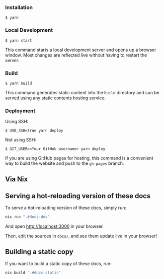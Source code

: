 ### Installation

```
$ yarn
```

### Local Development

```
$ yarn start
```

This command starts a local development server and opens up a browser window. Most changes are reflected live without having to restart the server.

### Build

```
$ yarn build
```

This command generates static content into the `build` directory and can be served using any static contents hosting service.

### Deployment

Using SSH:

```
$ USE_SSH=true yarn deploy
```

Not using SSH:

```
$ GIT_USER=<Your GitHub username> yarn deploy
```

If you are using GitHub pages for hosting, this command is a convenient way to build the website and push to the `gh-pages` branch.


## Via Nix

## Serving a hot-reloading version of these docs

To serve a hot-reloading version of these docs, simply run:

```bash
nix run ".#docs-dev"
```

And open [http://localhost:3000](http://localhost:3000/) in your browser.

Then, edit the sources in `docs/`, and see them update live in your browser!

## Building a static copy

If you want to build a static copy of these docs, run:

```bash
nix build ".#docs-static"
```

